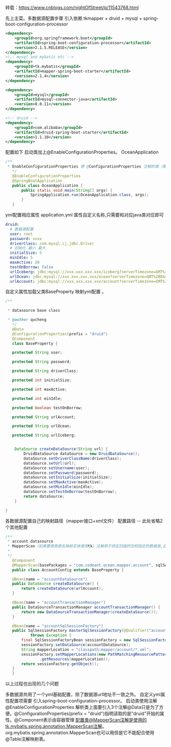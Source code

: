 转载：https://www.cnblogs.com/nightOfStreet/p/11543768.html

先上主菜。多数据源配置步骤
引入依赖 tkmapper + druid + mysql + spring-boot-configuration-processor

```xml
<dependency>
    <groupId>org.springframework.boot</groupId>
    <artifactId>spring-boot-configuration-processor</artifactId>
    <version>2.1.5.RELEASE</version>
</dependency>
<!-- mysql and mybatis etc -->
<dependency>
    <groupId>tk.mybatis</groupId>
    <artifactId>mapper-spring-boot-starter</artifactId>
    <version>2.1.4</version>
</dependency>

<dependency>
    <groupId>mysql</groupId>
    <artifactId>mysql-connector-java</artifactId>
    <version>8.0.11</version>
</dependency>

<!-- druid -->
<dependency>
    <groupId>com.alibaba</groupId>
    <artifactId>druid-spring-boot-starter</artifactId>
    <version>1.1.10</version>
</dependency>
```

配置如下
启动类加上@EnableConfigurationProperties。
OceanApplication

```java
/**
 * EnableConfigurationProperties 使 @ConfigurationProperties 注解的类（需要加@Component）生效。
   */
   @EnableConfigurationProperties
   @SpringBootApplication
   public class OceanApplication {
       public static void main(String[] args) {
           SpringApplication.run(OceanApplication.class, args);
       }
   }
```

yml配置相应属性
application.yml 属性自定义名称,只需要和对应java类对应即可

```yml
druid:
  # 数据源配置
  user: root
  password: xxxx
  driverClass: com.mysql.cj.jdbc.Driver
  # 初始化 最小 最大
  initialSize: 5
  minIdle: 5
  maxActive: 20
  testOnBorrow: false
  urlIceberg: jdbc:mysql://xxx.xxx.xxx.xxx/iceberg?serverTimezone=GMT%2B8&characterEncoding=UTF-8&useSSL=false  # 设置时区
  urlOcean: jdbc:mysql://xxx.xxx.xxx.xxx/ocean?serverTimezone=GMT%2B8&characterEncoding=UTF-8&useSSL=false  # 设置时区
  urlAccount: jdbc:mysql://xxx.xxx.xxx.xxx/account?serverTimezone=GMT%2B8&characterEncoding=UTF-8&useSSL=false  # 设置时区　
```
自定义属性加载父类BaseProperty
映射yml配置 。 

```java
/**

 * datasource base class

 * @author qucheng
   */
   @Data
   @ConfigurationProperties(prefix = "druid")
   @Component
   class BaseProperty {

   protected String user;

   protected String password;

   protected String driverClass;

   protected int initialSize;

   protected int maxActive;

   protected int minIdle;

   protected boolean testOnBorrow;

   protected String urlAccount;

   protected String urlOcean;

   protected String urlIceberg;


    DataSource createDataSource(String url) {
        DruidDataSource dataSource = new DruidDataSource();
        dataSource.setDriverClassName(driverClass);
        dataSource.setUrl(url);
        dataSource.setUsername(user);
        dataSource.setPassword(password);
        dataSource.setInitialSize(initialSize);
        dataSource.setMaxActive(maxActive);
        dataSource.setMinIdle(minIdle);
        dataSource.setTestOnBorrow(testOnBorrow);
        return dataSource;
    }

}
```

各数据源配置自己的映射路径（mapper接口+xml文件）
配置路径 -- 此处省略2个其他配置

```java
/**
 * account datasource
 * MapperScan（如果要使用表名映射实体使用tk）注解用于绑定扫描的包和指定的数据源,且指定目录下的mapper无需加注解处理
 *
 */
   @Component
   @MapperScan(basePackages = "com.codeant.ocean.mapper.account", sqlSessionFactoryRef = "accountSqlSessionFactory")
   public class AccountConfig extends BaseProperty {

   @Bean(name = "accountDataSource")
   public DataSource createDataSource() {
       return createDataSource(urlAccount);
   }

   @Bean(name = "accountTransactionManager")
   public DataSourceTransactionManager accountTransactionManager() {
       return new DataSourceTransactionManager(createDataSource());
   }

   @Bean(name = "accountSqlSessionFactory")
   public SqlSessionFactory masterSqlSessionFactory(@Qualifier("accountDataSource") DataSource accountDataSource)
           throws Exception {
       final SqlSessionFactoryBean sessionFactory = new SqlSessionFactoryBean();
       sessionFactory.setDataSource(accountDataSource);
       String mapperLocation = "classpath:mapper/account/*.xml";
       sessionFactory.setMapperLocations(new PathMatchingResourcePatternResolver()
               .getResources(mapperLocation));
       return sessionFactory.getObject();
   }
   }
```

以上过程也出现的几个问题

多数据源共用了一个yml基础配置，除了数据源url地址不一致之外。
自定义yml属性配置项需要
引入spring-boot-configuration-processor。
启动类使用注解@EnableConfigurationProperties
解析类上面要引入3个注解@Data只是为了方便。@ConfigurationProperties(prefix = "druid")指明读取的是"druid"开始的属性。@Component表示由容器管理
配置类@MapperScan注解是使用的tk.mybatis.spring.annotation.MapperScan注解。org.mybatis.spring.annotation.MapperScan也可以用但是它不能配合使用@Table注解映射表。
